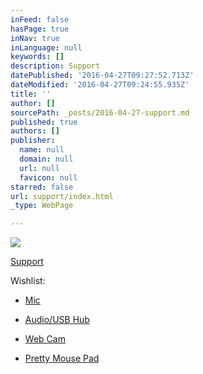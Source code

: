 ```yaml
---
inFeed: false
hasPage: true
inNav: true
inLanguage: null
keywords: []
description: Support
datePublished: '2016-04-27T09:27:52.713Z'
dateModified: '2016-04-27T09:24:55.935Z'
title: ''
author: []
sourcePath: _posts/2016-04-27-support.md
published: true
authors: []
publisher:
  name: null
  domain: null
  url: null
  favicon: null
starred: false
url: support/index.html
_type: WebPage

---
```

![](https://the-grid-user-content.s3-us-west-2.amazonaws.com/73d089ad-b4d2-4de1-8278-a670d6fd8d2f.png)

[Support][0]

Wishlist:

- [Mic][1]

- [Audio/USB Hub][2]

- [Web Cam][3]

- [Pretty Mouse Pad][4]

[0]: https://www.twitchalerts.com/donate/depravare
[1]: https://www.amazon.ca/Razer-Professional-Microphone-Headphone-Amplifier/dp/B00R88RNFC/ref=sr_1_fkmr0_1?ie=UTF8&qid=1461740953&sr=8-1-fkmr0&keywords=Razer+Seir%C4%93n+Elite+Professional+Studio+Grade+Recording+Microphone+w%2F+Headphone+Amplifier%2C+USB+Output
[2]: https://www.amazon.ca/Novation-Audiohub-2x4-AudioHub-2X4/dp/B000Y02I6A
[3]: https://www.amazon.ca/Logitech-Webcam-Business-Product-90-degree/dp/B00CRJWW2G
[4]: https://www.amazon.ca/Razer-Firefly-Hard-Gaming-Mouse/dp/B00Y4S5KPY